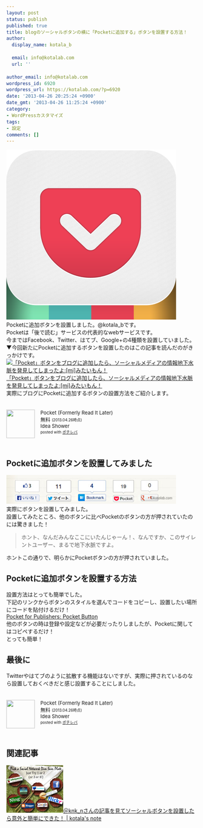 ```yaml
---
layout: post
status: publish
published: true
title: blogのソーシャルボタンの横に「Pocketに追加する」ボタンを設置する方法！
author:
  display_name: kotala_b

  email: info@kotalab.com
  url: ''

author_email: info@kotalab.com
wordpress_id: 6920
wordpress_url: https://kotalab.com/?p=6920
date: '2013-04-26 20:25:24 +0900'
date_gmt: '2013-04-26 11:25:24 +0900'
category:
- WordPressカスタマイズ
tags:
- 設定
comments: []
---
```

<p><img src="/wp-content/uploads/pocket_130426-448x448.png" alt="pocket_130426" width="448" height="448" class="alignnone size-large wp-image-6923" /><br />
Pocketに追加ボタンを設置しました。@kotala_bです。<br />
Pocketは「後で読む」サービスの代表的なwebサービスです。<br />
今まではFacebook、Twitter、はてブ、Google+の4種類を設置していました。<br />
▼今回新たにPocketに追加するボタンを設置したのはこの記事を読んだのがきっかけです。<br />
<a href="http://mitaimon.cocolog-nifty.com/blog/2013/04/pocket.html" target="_blank"><img  class="alignleft" src="https://capture.heartrails.com/150x130?http://mitaimon.cocolog-nifty.com/blog/2013/04/pocket.html" alt="「Pocket」ボタンをブログに追加したら、ソーシャルメディアの情報地下水脈を発見してしまったよ:[mi]みたいもん！" width="150" height="130" /></a><a href="http://mitaimon.cocolog-nifty.com/blog/2013/04/pocket.html" target="_blank">「Pocket」ボタンをブログに追加したら、ソーシャルメディアの情報地下水脈を発見してしまったよ:[mi]みたいもん！</a><a href="https://b.hatena.ne.jp/entry/http://mitaimon.cocolog-nifty.com/blog/2013/04/pocket.html" target="_blank"><img border="0" src="https://b.hatena.ne.jp/entry/image/http://mitaimon.cocolog-nifty.com/blog/2013/04/pocket.html" alt="" /></a><br style="clear:both;" />実際にブログにPocketに追加するボタンの設置方法をご紹介します。</p>
<div class="pochireba" style="text-align:left;font-size:small;padding:20px 0;/zoom: 1;overflow: hidden;"><span class="removed_link" title="click.linksynergy.com/fs-bin/click?id=d2yYUp776R4&amp;subid=&amp;offerid=94348.1&amp;type=3&amp;tmpid=3910&amp;RD_PARM1=https%253A%252F%252Fitunes.apple.com%252Fjp%252Fapp%252Fpocket-formerly-read-it-later%252Fid309601447%253Fmt%253D8%2526uo%253D4"><img src="http://a287.phobos.apple.com/us/r1000/087/Purple2/v4/a8/fa/73/a8fa73a4-eecb-18b9-78a8-83f3d7fbaa71/mzl.xskrmnxq.png" width="75" height="75" style="float:left;margin:0 15px 0 0;" class="pochi_img" ></span>
<div class="pochi_info" style="text-align:left;/zoom: 1;overflow: hidden;">
<div class="pochi_name"><span class="removed_link" title="click.linksynergy.com/fs-bin/click?id=d2yYUp776R4&amp;subid=&amp;offerid=94348.1&amp;type=3&amp;tmpid=3910&amp;RD_PARM1=https%253A%252F%252Fitunes.apple.com%252Fjp%252Fapp%252Fpocket-formerly-read-it-later%252Fid309601447%253Fmt%253D8%2526uo%253D4">Pocket (Formerly Read It Later)</span></div>
<div class="pochi_price" style="display:inline;">無料</div>
<div class="pochi_time" style="font-size:x-small;display:inline;">(2013.04.26時点)</div>
<div class="pochi_seller"><span class="removed_link" title="click.linksynergy.com/fs-bin/click?id=d2yYUp776R4&amp;subid=&amp;offerid=94348.1&amp;type=3&amp;tmpid=3910&amp;RD_PARM1=https%253A%252F%252Fitunes.apple.com%252Fjp%252Fartist%252Fidea-shower%252Fid309597405%253Fuo%253D4">Idea Shower</span></div>
<div class="pochi_post" style="font-size:x-small;">posted with <a href="https://pochireba.com">ポチレバ</a></div>
</div>
<div class="pochireba-footer" style="clear: left"></div>
</div>
<!--more-->
<h2>Pocketに追加ボタンを設置してみました</h2>
<p><img src="/wp-content/uploads/pocket_130426_01-448x76.jpg" alt="pocket_130426_01" width="448" height="76" class="alignnone size-large wp-image-6921" /><br />
実際にボタンを設置してみました。<br />
設置してみたところ、他のボタンに比べPocketのボタンの方が押されていたのには驚きました！</p>
<blockquote><p>ホント、なんだみんなここにいたんじゃーん！、なんですか、このサイレントユーザー、まるで地下水脈ですよ。</p></blockquote>
<p>ホントこの通りで、明らかにPocketボタンの方が押されていました。</p>
<h2>Pocketに追加ボタンを設置する方法</h2>
<p>設置方法はとっても簡単でした。<br />
下記のリンクからボタンのスタイルを選んでコードをコピーし、設置したい場所にコードを貼付けるだけ！<br />
<a href="http://getpocket.com/publisher/button" target="_blank">Pocket for Publishers: Pocket Button</a><br />
他のボタンの時は登録や設定などが必要だったりしましたが、Pocketに関してはコピペするだけ！<br />
とっても簡単！</p>
<h2>最後に</h2>
<p>Twitterやはてブのように拡散する機能はないですが、実際に押されているのなら設置しておくべきだと感じ設置することにしました。</p>
<div class="pochireba" style="text-align:left;font-size:small;padding:20px 0;/zoom: 1;overflow: hidden;"><span class="removed_link" title="click.linksynergy.com/fs-bin/click?id=d2yYUp776R4&amp;subid=&amp;offerid=94348.1&amp;type=3&amp;tmpid=3910&amp;RD_PARM1=https%253A%252F%252Fitunes.apple.com%252Fjp%252Fapp%252Fpocket-formerly-read-it-later%252Fid309601447%253Fmt%253D8%2526uo%253D4"><img src="http://a287.phobos.apple.com/us/r1000/087/Purple2/v4/a8/fa/73/a8fa73a4-eecb-18b9-78a8-83f3d7fbaa71/mzl.xskrmnxq.png" width="75" height="75" style="float:left;margin:0 15px 0 0;" class="pochi_img" ></span>
<div class="pochi_info" style="text-align:left;/zoom: 1;overflow: hidden;">
<div class="pochi_name"><span class="removed_link" title="click.linksynergy.com/fs-bin/click?id=d2yYUp776R4&amp;subid=&amp;offerid=94348.1&amp;type=3&amp;tmpid=3910&amp;RD_PARM1=https%253A%252F%252Fitunes.apple.com%252Fjp%252Fapp%252Fpocket-formerly-read-it-later%252Fid309601447%253Fmt%253D8%2526uo%253D4">Pocket (Formerly Read It Later)</span></div>
<div class="pochi_price" style="display:inline;">無料</div>
<div class="pochi_time" style="font-size:x-small;display:inline;">(2013.04.26時点)</div>
<div class="pochi_seller"><span class="removed_link" title="click.linksynergy.com/fs-bin/click?id=d2yYUp776R4&amp;subid=&amp;offerid=94348.1&amp;type=3&amp;tmpid=3910&amp;RD_PARM1=https%253A%252F%252Fitunes.apple.com%252Fjp%252Fartist%252Fidea-shower%252Fid309597405%253Fuo%253D4">Idea Shower</span></div>
<div class="pochi_post" style="font-size:x-small;">posted with <a href="https://pochireba.com">ポチレバ</a></div>
</div>
<div class="pochireba-footer" style="clear: left"></div>
</div>
<h2 class="rele">関連記事</h2>
<p><a href="/social-botton" target="_blank"><img  class="alignleft" src="/wp-content/uploads/social_120630_03.jpg" alt="＠knk_nさんの記事を見てソーシャルボタンを設置したら意外と簡単にできた！ | kotala's note" width="150" /></a><a href="/social-botton" target="_blank">＠knk_nさんの記事を見てソーシャルボタンを設置したら意外と簡単にできた！ | kotala's note</a><br style="clear:both;" /></p>
